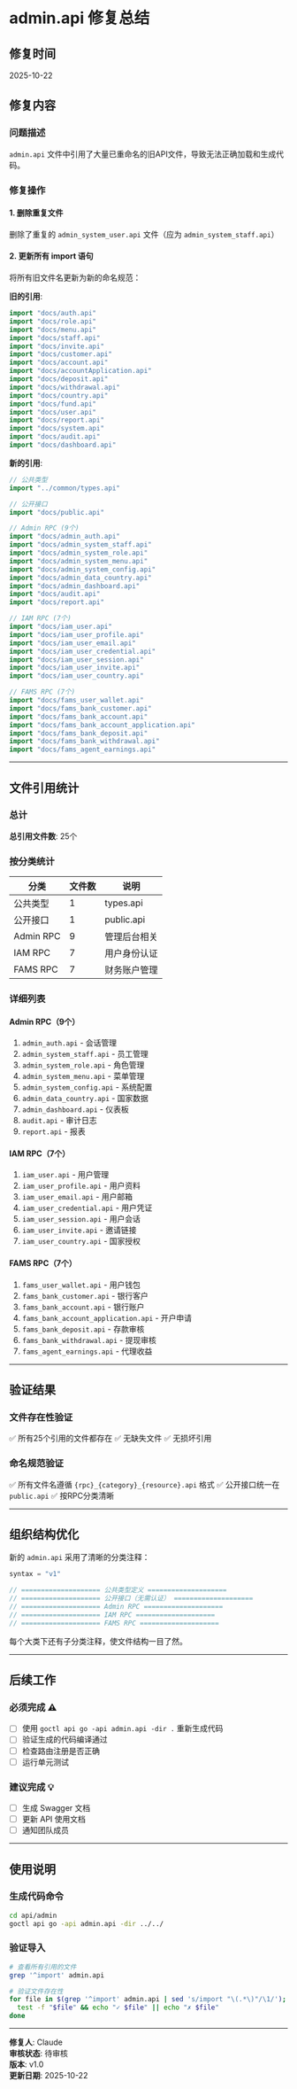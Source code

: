 # admin.api 修复总结

## 修复时间
2025-10-22

## 修复内容

### 问题描述
`admin.api` 文件中引用了大量已重命名的旧API文件，导致无法正确加载和生成代码。

### 修复操作

#### 1. 删除重复文件
删除了重复的 `admin_system_user.api` 文件（应为 `admin_system_staff.api`）

#### 2. 更新所有 import 语句
将所有旧文件名更新为新的命名规范：

**旧的引用**:
```go
import "docs/auth.api"
import "docs/role.api"
import "docs/menu.api"
import "docs/staff.api"
import "docs/invite.api"
import "docs/customer.api"
import "docs/account.api"
import "docs/accountApplication.api"
import "docs/deposit.api"
import "docs/withdrawal.api"
import "docs/country.api"
import "docs/fund.api"
import "docs/user.api"
import "docs/report.api"
import "docs/system.api"
import "docs/audit.api"
import "docs/dashboard.api"
```

**新的引用**:
```go
// 公共类型
import "../common/types.api"

// 公开接口
import "docs/public.api"

// Admin RPC (9个)
import "docs/admin_auth.api"
import "docs/admin_system_staff.api"
import "docs/admin_system_role.api"
import "docs/admin_system_menu.api"
import "docs/admin_system_config.api"
import "docs/admin_data_country.api"
import "docs/admin_dashboard.api"
import "docs/audit.api"
import "docs/report.api"

// IAM RPC (7个)
import "docs/iam_user.api"
import "docs/iam_user_profile.api"
import "docs/iam_user_email.api"
import "docs/iam_user_credential.api"
import "docs/iam_user_session.api"
import "docs/iam_user_invite.api"
import "docs/iam_user_country.api"

// FAMS RPC (7个)
import "docs/fams_user_wallet.api"
import "docs/fams_bank_customer.api"
import "docs/fams_bank_account.api"
import "docs/fams_bank_account_application.api"
import "docs/fams_bank_deposit.api"
import "docs/fams_bank_withdrawal.api"
import "docs/fams_agent_earnings.api"
```

---

## 文件引用统计

### 总计
**总引用文件数**: 25个

### 按分类统计

| 分类 | 文件数 | 说明 |
|------|--------|------|
| 公共类型 | 1 | types.api |
| 公开接口 | 1 | public.api |
| Admin RPC | 9 | 管理后台相关 |
| IAM RPC | 7 | 用户身份认证 |
| FAMS RPC | 7 | 财务账户管理 |

### 详细列表

#### Admin RPC（9个）
1. `admin_auth.api` - 会话管理
2. `admin_system_staff.api` - 员工管理
3. `admin_system_role.api` - 角色管理
4. `admin_system_menu.api` - 菜单管理
5. `admin_system_config.api` - 系统配置
6. `admin_data_country.api` - 国家数据
7. `admin_dashboard.api` - 仪表板
8. `audit.api` - 审计日志
9. `report.api` - 报表

#### IAM RPC（7个）
1. `iam_user.api` - 用户管理
2. `iam_user_profile.api` - 用户资料
3. `iam_user_email.api` - 用户邮箱
4. `iam_user_credential.api` - 用户凭证
5. `iam_user_session.api` - 用户会话
6. `iam_user_invite.api` - 邀请链接
7. `iam_user_country.api` - 国家授权

#### FAMS RPC（7个）
1. `fams_user_wallet.api` - 用户钱包
2. `fams_bank_customer.api` - 银行客户
3. `fams_bank_account.api` - 银行账户
4. `fams_bank_account_application.api` - 开户申请
5. `fams_bank_deposit.api` - 存款审核
6. `fams_bank_withdrawal.api` - 提现审核
7. `fams_agent_earnings.api` - 代理收益

---

## 验证结果

### 文件存在性验证
✅ 所有25个引用的文件都存在
✅ 无缺失文件
✅ 无损坏引用

### 命名规范验证
✅ 所有文件名遵循 `{rpc}_{category}_{resource}.api` 格式
✅ 公开接口统一在 `public.api`
✅ 按RPC分类清晰

---

## 组织结构优化

新的 `admin.api` 采用了清晰的分类注释：

```go
syntax = "v1"

// ==================== 公共类型定义 ====================
// ==================== 公开接口（无需认证） ====================
// ==================== Admin RPC ====================
// ==================== IAM RPC ====================
// ==================== FAMS RPC ====================
```

每个大类下还有子分类注释，使文件结构一目了然。

---

## 后续工作

### 必须完成 ⚠️
- [ ] 使用 `goctl api go -api admin.api -dir .` 重新生成代码
- [ ] 验证生成的代码编译通过
- [ ] 检查路由注册是否正确
- [ ] 运行单元测试

### 建议完成 💡
- [ ] 生成 Swagger 文档
- [ ] 更新 API 使用文档
- [ ] 通知团队成员

---

## 使用说明

### 生成代码命令
```bash
cd api/admin
goctl api go -api admin.api -dir ../../
```

### 验证导入
```bash
# 查看所有引用的文件
grep '^import' admin.api

# 验证文件存在性
for file in $(grep '^import' admin.api | sed 's/import "\(.*\)"/\1/'); do
  test -f "$file" && echo "✓ $file" || echo "✗ $file"
done
```

---

**修复人**: Claude  
**审核状态**: 待审核  
**版本**: v1.0  
**更新日期**: 2025-10-22
